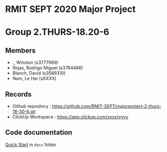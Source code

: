 # RMIT SEPT 2020 Major Project

# Group 2.THURS-18.20-6

## Members
* ., Winston (s3777969)
* Rojas, Rodrigo Miguel (s3784466)
* Blanch, David (s3589310)
* Nam, Le Hai (sXXXX)

## Records

* Github repository : https://github.com/RMIT-SEPT/majorproject-2-thurs-18-30-6.git
* ClickUp Workspace : https://app.clickup.com/xxxx/yyyy


## Code documentation

[Quick Start](/docs/README.md) in `docs` folder

